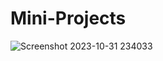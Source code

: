 # Mini-Projects
![Screenshot 2023-10-31 234033](https://github.com/Prithvirajg17/Mini-Projects/assets/148732155/89854a17-3e7b-4ea9-b3d0-bd006c814e4d)
